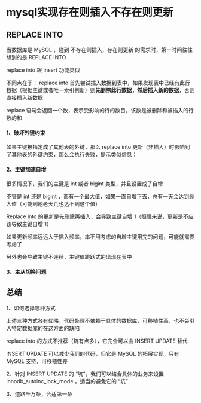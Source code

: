 # mysql实现存在则插入不存在则更新

## REPLACE INTO

当数据库是 MySQL ，碰到 不存在则插入，存在则更新 的需求时，第一时间往往想到的是 REPLACE INTO

replace into 跟 insert 功能类似

不同点在于： replace into 首先尝试插入数据到表中，如果发现表中已经有此行数据（根据主键或者唯一索引判断）则**先删除此行数据，然后插入新的数据**，否则直接插入新数据

replace 语句会返回一个数，表示受影响的行的数目，该数是被删除和被插入的行数的和



#### 1、破坏外键约束

如果主键被指定成了其他表的外键，那么 replace into 更新（非插入）时影响到了其他表的外键约束，那么会执行失败，提示类似信息：

#### 2、主键加速自增

很多情况下，我们的主键是 int 或者 bigint 类型，并且设置成了自增

不管是 int 还是 bigint ，都有一个最大值，如果一直自增下去，总有一天会达到最大值（可能到地老天荒也达不到这个值）

Replace into 的更新是先删除再插入，会导致主键自增 1（照理来说，更新是不应该导致主键自增 1）

如果更新频率远远大于插入频率，本不用考虑的自增主键用完的问题，可能就需要考虑了

另外也会导致主键不连续，主键值跳跃式的出现在表中

#### 3、主从切换问题

## 总结

1、如何选择哪种方式

上述三种方式各有优略，代码处理不依赖于具体的数据库，可移植性高，也不会引入特定数据库的在这方面的缺陷

replace into 的方式不推荐（坑有点多），它完全可以由 INSERT UPDATE 替代

INSERT UPDATE 可以减少我们的代码，但它是 MySQL 的拓展实现，只有 MySQL 支持，可移植性差

2、针对 INSERT UPDATE 的 “坑”，我们可以结合具体的业务来设置 innodb_autoinc_lock_mode ，适当的避免它的 “坑”

3、道路千万条，合适第一条

